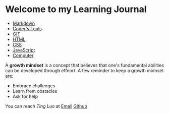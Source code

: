 # Welcome to my Learning Journal

 * [Markdown](https://masonrybits.github.io/learning_journal/learning_markdown)
* [Coder's Tools](https://masonrybits.github.io/learning_journal/coder_tools)
* [GIT](https://masonrybits.github.io/learning_journal/git)
* [HTML](https://masonrybits.github.io/learning_journal/HTML)
* [CSS](https://masonrybits.github.io/learning_journal/CSS)
* [JavaScript](https://masonrybits.github.io/learning_journal/javascript)
* [Computer](https://masonrybits.github.io/learning_journal/computer)


A **growth mindset** is a concept that believes that one's fundamental abilities can be developed through effeort. A few reminder to keep a growth midnset are:

* Embrace challenges
* Learn from obstacles
* Ask for help

You can reach *Ting Luo* at
[Email](tin831@gmail.com)
[Github](https://masonrybits.github.io/learning_journal/)
